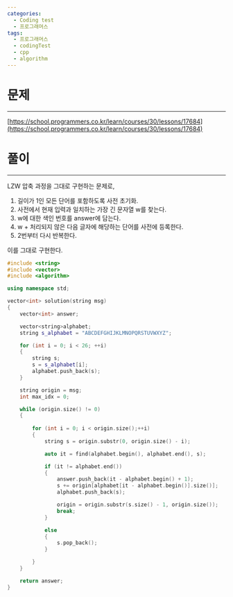 ```yaml
---
categories:
  - Coding test
  - 프로그래머스
tags:
  - 프로그래머스
  - codingTest
  - cpp
  - algorithm
---
```

# 문제
___

[https://school.programmers.co.kr/learn/courses/30/lessons/17684](https://school.programmers.co.kr/learn/courses/30/lessons/17684)

# 풀이
___

LZW 압축 과정을 그대로 구현하는 문제로,

1. 길이가 1인 모든 단어를 포함하도록 사전 초기화.
2. 사전에서 현재 입력과 일치하는 가장 긴 문자열 w를 찾는다.
3. w에 대한 색인 번호를 answer에 담는다.
4. w + 처리되지 않은 다음 글자에 해당하는 단어를 사전에 등록한다.
5. 2번부터 다시 반복한다.

이를 그대로 구현한다.

```c++
#include <string>
#include <vector>
#include <algorithm>

using namespace std;

vector<int> solution(string msg) 
{
    vector<int> answer;

    vector<string>alphabet;
    string s_alphabet = "ABCDEFGHIJKLMNOPQRSTUVWXYZ";

    for (int i = 0; i < 26; ++i)
    {
        string s;
        s = s_alphabet[i];
        alphabet.push_back(s);
    }

    string origin = msg;
    int max_idx = 0;

    while (origin.size() != 0)
    {
 
        for (int i = 0; i < origin.size();++i)
        {
            string s = origin.substr(0, origin.size() - i);

            auto it = find(alphabet.begin(), alphabet.end(), s);

            if (it != alphabet.end())
            {
                answer.push_back(it - alphabet.begin() + 1);
                s += origin[alphabet[it - alphabet.begin()].size()];
                alphabet.push_back(s);

                origin = origin.substr(s.size() - 1, origin.size());
                break;
            }

            else
            {
                s.pop_back();
            }

        }
    }

    return answer;
}

```